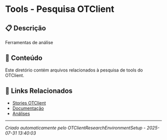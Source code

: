 # Tools - Pesquisa OTClient

## 📋 Descrição
Ferramentas de análise

## 📁 Conteúdo
Este diretório contém arquivos relacionados à pesquisa de tools do OTClient.

## 🔗 Links Relacionados
- [Stories OTClient](../stories/)
- [Documentação](../documentation/)
- [Análises](../analysis/)

---
*Criado automaticamente pelo OTClientResearchEnvironmentSetup - 2025-07-31 13:40:03*
